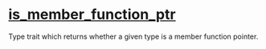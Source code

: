 # [is_member_function_ptr](is_member_function_ptr.hpp)

Type trait which returns whether a given type is a member function pointer.